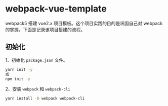 # webpack-vue-template

webpack5 搭建 vue2.x 项目模板。这个项目实践的目的是巩固自己对 webpack 的掌握，下面是记录该项目搭建的流程。

## 初始化

1、初始化 `package.json` 文件。
```sh
yarn init -y
或
npm init -y
```

2、安装 `webpack` 和 `webpack-cli`
```sh
yarn install -D webpack webpack-cli
```
